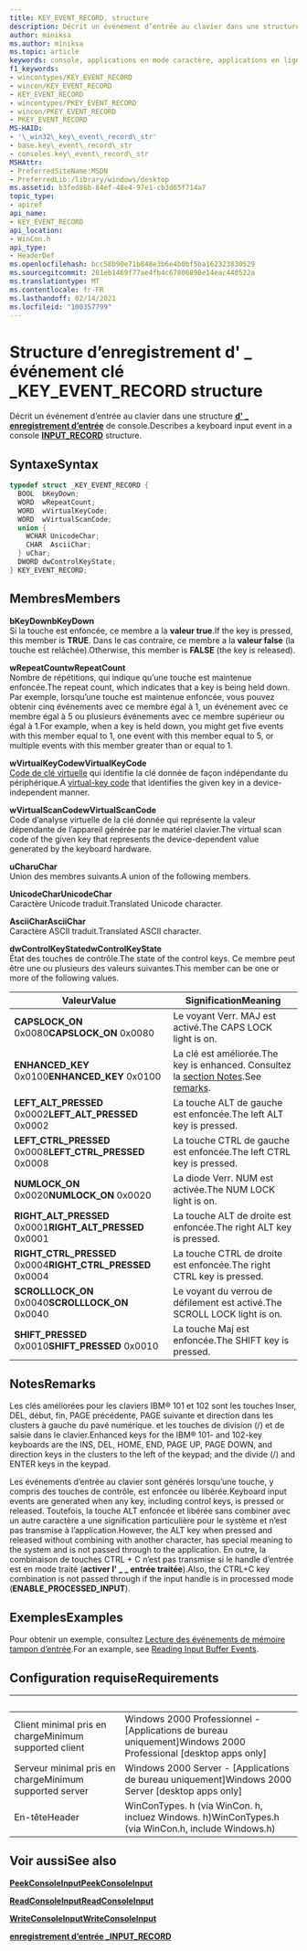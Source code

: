 ```yaml
---
title: KEY_EVENT_RECORD, structure
description: Décrit un événement d’entrée au clavier dans une structure d’enregistrement d’entrée de console \_ .
author: miniksa
ms.author: miniksa
ms.topic: article
keywords: console, applications en mode caractère, applications en ligne de commande, applications de terminal, API console
f1_keywords:
- wincontypes/KEY_EVENT_RECORD
- wincon/KEY_EVENT_RECORD
- KEY_EVENT_RECORD
- wincontypes/PKEY_EVENT_RECORD
- wincon/PKEY_EVENT_RECORD
- PKEY_EVENT_RECORD
MS-HAID:
- '\_win32\_key\_event\_record\_str'
- base.key\_event\_record\_str
- consoles.key\_event\_record\_str
MSHAttr:
- PreferredSiteName:MSDN
- PreferredLib:/library/windows/desktop
ms.assetid: b3fed86b-84ef-48e4-97e1-cb3d65f714a7
topic_type:
- apiref
api_name:
- KEY_EVENT_RECORD
api_location:
- WinCon.h
api_type:
- HeaderDef
ms.openlocfilehash: bcc58b90e71b848e3b6e4b0bf5ba162323830529
ms.sourcegitcommit: 281eb1469f77ae4fb4c67806898e14eac440522a
ms.translationtype: MT
ms.contentlocale: fr-FR
ms.lasthandoff: 02/14/2021
ms.locfileid: "100357799"
---
```

# <a name="key_event_record-structure"></a><span data-ttu-id="9a8aa-104">Structure d’enregistrement d' \_ événement clé \_</span><span class="sxs-lookup"><span data-stu-id="9a8aa-104">KEY\_EVENT\_RECORD structure</span></span>

<span data-ttu-id="9a8aa-105">Décrit un événement d’entrée au clavier dans une structure [**d' \_ enregistrement d’entrée**](input-record-str.md) de console.</span><span class="sxs-lookup"><span data-stu-id="9a8aa-105">Describes a keyboard input event in a console [**INPUT\_RECORD**](input-record-str.md) structure.</span></span>

## <a name="syntax"></a><span data-ttu-id="9a8aa-106">Syntaxe</span><span class="sxs-lookup"><span data-stu-id="9a8aa-106">Syntax</span></span>

```C
typedef struct _KEY_EVENT_RECORD {
  BOOL  bKeyDown;
  WORD  wRepeatCount;
  WORD  wVirtualKeyCode;
  WORD  wVirtualScanCode;
  union {
    WCHAR UnicodeChar;
    CHAR  AsciiChar;
  } uChar;
  DWORD dwControlKeyState;
} KEY_EVENT_RECORD;
```

## <a name="members"></a><span data-ttu-id="9a8aa-107">Membres</span><span class="sxs-lookup"><span data-stu-id="9a8aa-107">Members</span></span>

<span data-ttu-id="9a8aa-108">**bKeyDown**</span><span class="sxs-lookup"><span data-stu-id="9a8aa-108">**bKeyDown**</span></span>  
<span data-ttu-id="9a8aa-109">Si la touche est enfoncée, ce membre a la **valeur true**.</span><span class="sxs-lookup"><span data-stu-id="9a8aa-109">If the key is pressed, this member is **TRUE**.</span></span> <span data-ttu-id="9a8aa-110">Dans le cas contraire, ce membre a la **valeur false** (la touche est relâchée).</span><span class="sxs-lookup"><span data-stu-id="9a8aa-110">Otherwise, this member is **FALSE** (the key is released).</span></span>

<span data-ttu-id="9a8aa-111">**wRepeatCount**</span><span class="sxs-lookup"><span data-stu-id="9a8aa-111">**wRepeatCount**</span></span>  
<span data-ttu-id="9a8aa-112">Nombre de répétitions, qui indique qu’une touche est maintenue enfoncée.</span><span class="sxs-lookup"><span data-stu-id="9a8aa-112">The repeat count, which indicates that a key is being held down.</span></span> <span data-ttu-id="9a8aa-113">Par exemple, lorsqu’une touche est maintenue enfoncée, vous pouvez obtenir cinq événements avec ce membre égal à 1, un événement avec ce membre égal à 5 ou plusieurs événements avec ce membre supérieur ou égal à 1.</span><span class="sxs-lookup"><span data-stu-id="9a8aa-113">For example, when a key is held down, you might get five events with this member equal to 1, one event with this member equal to 5, or multiple events with this member greater than or equal to 1.</span></span>

<span data-ttu-id="9a8aa-114">**wVirtualKeyCode**</span><span class="sxs-lookup"><span data-stu-id="9a8aa-114">**wVirtualKeyCode**</span></span>  
<span data-ttu-id="9a8aa-115">[Code de clé virtuelle](/windows/win32/inputdev/virtual-key-codes) qui identifie la clé donnée de façon indépendante du périphérique.</span><span class="sxs-lookup"><span data-stu-id="9a8aa-115">A [virtual-key code](/windows/win32/inputdev/virtual-key-codes) that identifies the given key in a device-independent manner.</span></span>

<span data-ttu-id="9a8aa-116">**wVirtualScanCode**</span><span class="sxs-lookup"><span data-stu-id="9a8aa-116">**wVirtualScanCode**</span></span>  
<span data-ttu-id="9a8aa-117">Code d’analyse virtuelle de la clé donnée qui représente la valeur dépendante de l’appareil générée par le matériel clavier.</span><span class="sxs-lookup"><span data-stu-id="9a8aa-117">The virtual scan code of the given key that represents the device-dependent value generated by the keyboard hardware.</span></span>

<span data-ttu-id="9a8aa-118">**uChar**</span><span class="sxs-lookup"><span data-stu-id="9a8aa-118">**uChar**</span></span>  
<span data-ttu-id="9a8aa-119">Union des membres suivants.</span><span class="sxs-lookup"><span data-stu-id="9a8aa-119">A union of the following members.</span></span>

<span data-ttu-id="9a8aa-120">**UnicodeChar**</span><span class="sxs-lookup"><span data-stu-id="9a8aa-120">**UnicodeChar**</span></span>  
<span data-ttu-id="9a8aa-121">Caractère Unicode traduit.</span><span class="sxs-lookup"><span data-stu-id="9a8aa-121">Translated Unicode character.</span></span>

<span data-ttu-id="9a8aa-122">**AsciiChar**</span><span class="sxs-lookup"><span data-stu-id="9a8aa-122">**AsciiChar**</span></span>  
<span data-ttu-id="9a8aa-123">Caractère ASCII traduit.</span><span class="sxs-lookup"><span data-stu-id="9a8aa-123">Translated ASCII character.</span></span>

<span data-ttu-id="9a8aa-124">**dwControlKeyState**</span><span class="sxs-lookup"><span data-stu-id="9a8aa-124">**dwControlKeyState**</span></span>  
<span data-ttu-id="9a8aa-125">État des touches de contrôle.</span><span class="sxs-lookup"><span data-stu-id="9a8aa-125">The state of the control keys.</span></span> <span data-ttu-id="9a8aa-126">Ce membre peut être une ou plusieurs des valeurs suivantes.</span><span class="sxs-lookup"><span data-stu-id="9a8aa-126">This member can be one or more of the following values.</span></span>

| <span data-ttu-id="9a8aa-127">Valeur</span><span class="sxs-lookup"><span data-stu-id="9a8aa-127">Value</span></span> | <span data-ttu-id="9a8aa-128">Signification</span><span class="sxs-lookup"><span data-stu-id="9a8aa-128">Meaning</span></span> |
|-|-|
| <span data-ttu-id="9a8aa-129">**CAPSLOCK_ON** 0x0080</span><span class="sxs-lookup"><span data-stu-id="9a8aa-129">**CAPSLOCK_ON** 0x0080</span></span> | <span data-ttu-id="9a8aa-130">Le voyant Verr. MAJ est activé.</span><span class="sxs-lookup"><span data-stu-id="9a8aa-130">The CAPS LOCK light is on.</span></span> |
| <span data-ttu-id="9a8aa-131">**ENHANCED_KEY** 0x0100</span><span class="sxs-lookup"><span data-stu-id="9a8aa-131">**ENHANCED_KEY** 0x0100</span></span> | <span data-ttu-id="9a8aa-132">La clé est améliorée.</span><span class="sxs-lookup"><span data-stu-id="9a8aa-132">The key is enhanced.</span></span> <span data-ttu-id="9a8aa-133">Consultez la [section Notes](key-event-record-str.md#remarks).</span><span class="sxs-lookup"><span data-stu-id="9a8aa-133">See [remarks](key-event-record-str.md#remarks).</span></span> |
| <span data-ttu-id="9a8aa-134">**LEFT_ALT_PRESSED** 0x0002</span><span class="sxs-lookup"><span data-stu-id="9a8aa-134">**LEFT_ALT_PRESSED** 0x0002</span></span> | <span data-ttu-id="9a8aa-135">La touche ALT de gauche est enfoncée.</span><span class="sxs-lookup"><span data-stu-id="9a8aa-135">The left ALT key is pressed.</span></span> |
| <span data-ttu-id="9a8aa-136">**LEFT_CTRL_PRESSED** 0x0008</span><span class="sxs-lookup"><span data-stu-id="9a8aa-136">**LEFT_CTRL_PRESSED** 0x0008</span></span> | <span data-ttu-id="9a8aa-137">La touche CTRL de gauche est enfoncée.</span><span class="sxs-lookup"><span data-stu-id="9a8aa-137">The left CTRL key is pressed.</span></span> |
| <span data-ttu-id="9a8aa-138">**NUMLOCK_ON** 0x0020</span><span class="sxs-lookup"><span data-stu-id="9a8aa-138">**NUMLOCK_ON** 0x0020</span></span> | <span data-ttu-id="9a8aa-139">La diode Verr. NUM est activée.</span><span class="sxs-lookup"><span data-stu-id="9a8aa-139">The NUM LOCK light is on.</span></span> |
| <span data-ttu-id="9a8aa-140">**RIGHT_ALT_PRESSED** 0x0001</span><span class="sxs-lookup"><span data-stu-id="9a8aa-140">**RIGHT_ALT_PRESSED** 0x0001</span></span> | <span data-ttu-id="9a8aa-141">La touche ALT de droite est enfoncée.</span><span class="sxs-lookup"><span data-stu-id="9a8aa-141">The right ALT key is pressed.</span></span> |
| <span data-ttu-id="9a8aa-142">**RIGHT_CTRL_PRESSED** 0x0004</span><span class="sxs-lookup"><span data-stu-id="9a8aa-142">**RIGHT_CTRL_PRESSED** 0x0004</span></span> | <span data-ttu-id="9a8aa-143">La touche CTRL de droite est enfoncée.</span><span class="sxs-lookup"><span data-stu-id="9a8aa-143">The right CTRL key is pressed.</span></span> |
| <span data-ttu-id="9a8aa-144">**SCROLLLOCK_ON** 0x0040</span><span class="sxs-lookup"><span data-stu-id="9a8aa-144">**SCROLLLOCK_ON** 0x0040</span></span> | <span data-ttu-id="9a8aa-145">Le voyant du verrou de défilement est activé.</span><span class="sxs-lookup"><span data-stu-id="9a8aa-145">The SCROLL LOCK light is on.</span></span> |
| <span data-ttu-id="9a8aa-146">**SHIFT_PRESSED** 0x0010</span><span class="sxs-lookup"><span data-stu-id="9a8aa-146">**SHIFT_PRESSED** 0x0010</span></span> | <span data-ttu-id="9a8aa-147">La touche Maj est enfoncée.</span><span class="sxs-lookup"><span data-stu-id="9a8aa-147">The SHIFT key is pressed.</span></span> |

## <a name="remarks"></a><span data-ttu-id="9a8aa-148">Notes</span><span class="sxs-lookup"><span data-stu-id="9a8aa-148">Remarks</span></span>

<span data-ttu-id="9a8aa-149">Les clés améliorées pour les claviers IBM® 101 et 102 sont les touches Inser, DEL, début, fin, PAGE précédente, PAGE suivante et direction dans les clusters à gauche du pavé numérique. et les touches de division (/) et de saisie dans le clavier.</span><span class="sxs-lookup"><span data-stu-id="9a8aa-149">Enhanced keys for the IBM® 101- and 102-key keyboards are the INS, DEL, HOME, END, PAGE UP, PAGE DOWN, and direction keys in the clusters to the left of the keypad; and the divide (/) and ENTER keys in the keypad.</span></span>

<span data-ttu-id="9a8aa-150">Les événements d’entrée au clavier sont générés lorsqu’une touche, y compris des touches de contrôle, est enfoncée ou libérée.</span><span class="sxs-lookup"><span data-stu-id="9a8aa-150">Keyboard input events are generated when any key, including control keys, is pressed or released.</span></span> <span data-ttu-id="9a8aa-151">Toutefois, la touche ALT enfoncée et libérée sans combiner avec un autre caractère a une signification particulière pour le système et n’est pas transmise à l’application.</span><span class="sxs-lookup"><span data-stu-id="9a8aa-151">However, the ALT key when pressed and released without combining with another character, has special meaning to the system and is not passed through to the application.</span></span> <span data-ttu-id="9a8aa-152">En outre, la combinaison de touches CTRL + C n’est pas transmise si le handle d’entrée est en mode traité (**activer l' \_ \_ entrée traitée**).</span><span class="sxs-lookup"><span data-stu-id="9a8aa-152">Also, the CTRL+C key combination is not passed through if the input handle is in processed mode (**ENABLE\_PROCESSED\_INPUT**).</span></span>

## <a name="examples"></a><span data-ttu-id="9a8aa-153">Exemples</span><span class="sxs-lookup"><span data-stu-id="9a8aa-153">Examples</span></span>

<span data-ttu-id="9a8aa-154">Pour obtenir un exemple, consultez [Lecture des événements de mémoire tampon d’entrée](reading-input-buffer-events.md).</span><span class="sxs-lookup"><span data-stu-id="9a8aa-154">For an example, see [Reading Input Buffer Events](reading-input-buffer-events.md).</span></span>

## <a name="requirements"></a><span data-ttu-id="9a8aa-155">Configuration requise</span><span class="sxs-lookup"><span data-stu-id="9a8aa-155">Requirements</span></span>

| &nbsp; | &nbsp; |
|-|-|
| <span data-ttu-id="9a8aa-156">Client minimal pris en charge</span><span class="sxs-lookup"><span data-stu-id="9a8aa-156">Minimum supported client</span></span> | <span data-ttu-id="9a8aa-157">Windows 2000 Professionnel - \[Applications de bureau uniquement\]</span><span class="sxs-lookup"><span data-stu-id="9a8aa-157">Windows 2000 Professional \[desktop apps only\]</span></span> |
| <span data-ttu-id="9a8aa-158">Serveur minimal pris en charge</span><span class="sxs-lookup"><span data-stu-id="9a8aa-158">Minimum supported server</span></span> | <span data-ttu-id="9a8aa-159">Windows 2000 Server - \[Applications de bureau uniquement\]</span><span class="sxs-lookup"><span data-stu-id="9a8aa-159">Windows 2000 Server \[desktop apps only\]</span></span> |
| <span data-ttu-id="9a8aa-160">En-tête</span><span class="sxs-lookup"><span data-stu-id="9a8aa-160">Header</span></span> | <span data-ttu-id="9a8aa-161">WinConTypes. h (via WinCon. h, incluez Windows. h)</span><span class="sxs-lookup"><span data-stu-id="9a8aa-161">WinConTypes.h (via WinCon.h, include Windows.h)</span></span> |

## <a name="see-also"></a><span data-ttu-id="9a8aa-162">Voir aussi</span><span class="sxs-lookup"><span data-stu-id="9a8aa-162">See also</span></span>

[<span data-ttu-id="9a8aa-163">**PeekConsoleInput**</span><span class="sxs-lookup"><span data-stu-id="9a8aa-163">**PeekConsoleInput**</span></span>](peekconsoleinput.md)

[<span data-ttu-id="9a8aa-164">**ReadConsoleInput**</span><span class="sxs-lookup"><span data-stu-id="9a8aa-164">**ReadConsoleInput**</span></span>](readconsoleinput.md)

[<span data-ttu-id="9a8aa-165">**WriteConsoleInput**</span><span class="sxs-lookup"><span data-stu-id="9a8aa-165">**WriteConsoleInput**</span></span>](writeconsoleinput.md)

[<span data-ttu-id="9a8aa-166">**enregistrement d’entrée \_**</span><span class="sxs-lookup"><span data-stu-id="9a8aa-166">**INPUT\_RECORD**</span></span>](input-record-str.md)